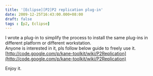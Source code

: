 ```yaml
---
title: '[Eclipse][P2]P2 replication plug-in'
date: 2009-12-25T16:43:00.000+08:00
draft: false
tags : [p2, Eclipse]
---
```


I wrote a plug-in to simplify the process to install the same plug-ins in different platform or different workstation.  
Anyone is interested in it, pls follow below guide to freely use it.  
[http://code.google.com/p/kane-toolkit/wiki/P2Replication](http://code.google.com/p/kane-toolkit/wiki/P2Replication)  
  
Enjoy it.